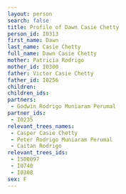```yaml
---
layout: person
search: false
title: Profile of Dawn Casie Chetty
person_id: I0313
first_name: Dawn
last_name: Casie Chetty
full_name: Dawn Casie Chetty
mother: Patricia Rodrigo
mother_id: I0300
father: Victor Casie Chetty
father_id: I0256
children:
children_ids:
partners:
 - Godwin Rodrigo Muniaram Perumal
partner_ids:
 - I0235
relevant_trees_names:
 - Casper Casie Chetty
 - Peter Rodrigo Muniaram Perumal
 - Caitan Rodrigo
relevant_trees_ids:
 - I500097
 - I0740
 - I0308
sex: F
---
```



